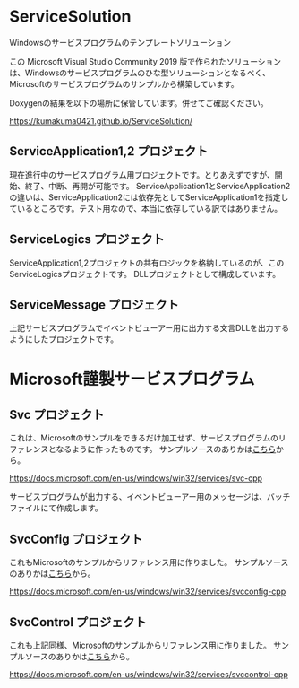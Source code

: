 # ServiceSolution

Windowsのサービスプログラムのテンプレートソリューション

この Microsoft Visual Studio Community 2019 版で作られたソリューションは、Windowsのサービスプログラムのひな型ソリューションとなるべく、Microsoftのサービスプログラムのサンプルから構築しています。

Doxygenの結果を以下の場所に保管しています。併せてご確認ください。

https://kumakuma0421.github.io/ServiceSolution/

## ServiceApplication1,2 プロジェクト

現在進行中のサービスプログラム用プロジェクトです。とりあえずですが、開始、終了、中断、再開が可能です。
ServiceApplication1とServiceApplication2の違いは、ServiceApplication2には依存先としてServiceApplication1を指定しているところです。テスト用なので、本当に依存している訳ではありません。

## ServiceLogics プロジェクト

ServiceApplication1,2プロジェクトの共有ロジックを格納しているのが、このServiceLogicsプロジェクトです。
DLLプロジェクトとして構成しています。

## ServiceMessage プロジェクト

上記サービスプログラムでイベントビューアー用に出力する文言DLLを出力するようにしたプロジェクトです。


# Microsoft謹製サービスプログラム

## Svc プロジェクト

これは、Microsoftのサンプルをできるだけ加工せず、サービスプログラムのリファレンスとなるように作ったものです。
サンプルソースのありかは[こちら](https://docs.microsoft.com/en-us/windows/win32/services/svc-cpp)から。

https://docs.microsoft.com/en-us/windows/win32/services/svc-cpp

サービスプログラムが出力する、イベントビューアー用のメッセージは、バッチファイルにて作成します。

## SvcConfig プロジェクト

これもMicrosoftのサンプルからリファレンス用に作りました。
サンプルソースのありかは[こちら](https://docs.microsoft.com/en-us/windows/win32/services/svcconfig-cpp)から。

https://docs.microsoft.com/en-us/windows/win32/services/svcconfig-cpp

## SvcControl プロジェクト

これも上記同様、Microsoftのサンプルからリファレンス用に作りました。
サンプルソースのありかは[こちら](https://docs.microsoft.com/en-us/windows/win32/services/svccontrol-cpp)から。

https://docs.microsoft.com/en-us/windows/win32/services/svccontrol-cpp